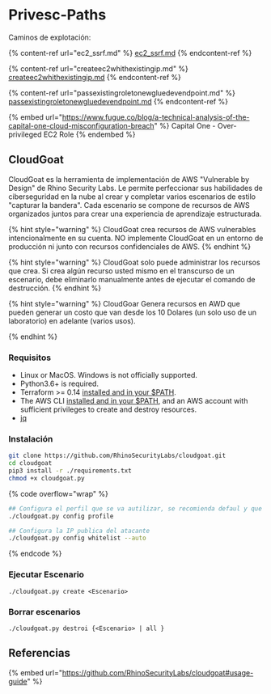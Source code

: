 # Privesc-Paths

Caminos de explotación:

{% content-ref url="ec2_ssrf.md" %}
[ec2\_ssrf.md](ec2\_ssrf.md)
{% endcontent-ref %}

{% content-ref url="createec2whithexistingip.md" %}
[createec2whithexistingip.md](createec2whithexistingip.md)
{% endcontent-ref %}

{% content-ref url="passexistingroletonewgluedevendpoint.md" %}
[passexistingroletonewgluedevendpoint.md](passexistingroletonewgluedevendpoint.md)
{% endcontent-ref %}

{% embed url="https://www.fugue.co/blog/a-technical-analysis-of-the-capital-one-cloud-misconfiguration-breach" %}
Capital One - Over-privileged EC2 Role
{% endembed %}



## CloudGoat

CloudGoat es la herramienta de implementación de AWS "Vulnerable by Design" de Rhino Security Labs. Le permite perfeccionar sus habilidades de ciberseguridad en la nube al crear y completar varios escenarios de estilo "capturar la bandera". Cada escenario se compone de recursos de AWS organizados juntos para crear una experiencia de aprendizaje estructurada.

{% hint style="warning" %}
CloudGoat crea recursos de AWS vulnerables intencionalmente en su cuenta. NO implemente CloudGoat en un entorno de producción ni junto con recursos confidenciales de AWS.
{% endhint %}

{% hint style="warning" %}
CloudGoat solo puede administrar los recursos que crea. Si crea algún recurso usted mismo en el transcurso de un escenario, debe eliminarlo manualmente antes de ejecutar el comando de destrucción.
{% endhint %}

{% hint style="warning" %}
CloudGoar Genera recursos en AWD que pueden generar un costo que van desde los 10 Dolares (un solo uso de un laboratorio) en adelante (varios usos).


{% endhint %}

### Requisitos

* Linux or MacOS. Windows is not officially supported.
* Python3.6+ is required.
* Terraform >= 0.14 [installed and in your $PATH](https://learn.hashicorp.com/terraform/getting-started/install.html).
* The AWS CLI [installed and in your $PATH](https://docs.aws.amazon.com/cli/latest/userguide/cli-chap-install.html), and an AWS account with sufficient privileges to create and destroy resources.
* [jq](https://stedolan.github.io/jq/)

### Instalación

```bash
git clone https://github.com/RhinoSecurityLabs/cloudgoat.git
cd cloudgoat
pip3 install -r ./requirements.txt
chmod +x cloudgoat.py
```

{% code overflow="wrap" %}
```bash
## Configura el perfil que se va autilizar, se recomienda defaul y que sea administrador
./cloudgoat.py config profile

## Configura la IP publica del atacante
./cloudgoat.py config whitelist --auto
```
{% endcode %}

### Ejecutar Escenario

```
./cloudgoat.py create <Escenario>
```

### Borrar escenarios

```
./cloudgoat.py destroi {<Escenario> | all }
```

## Referencias

{% embed url="https://github.com/RhinoSecurityLabs/cloudgoat#usage-guide" %}


